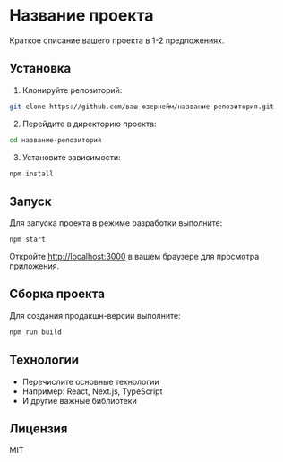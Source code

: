 # Название проекта

Краткое описание вашего проекта в 1-2 предложениях.

## Установка

1. Клонируйте репозиторий:
```bash
git clone https://github.com/ваш-юзернейм/название-репозитория.git
```

2. Перейдите в директорию проекта:
```bash
cd название-репозитория
```

3. Установите зависимости:
```bash
npm install
```

## Запуск

Для запуска проекта в режиме разработки выполните:

```bash
npm start
```

Откройте [http://localhost:3000](http://localhost:3000) в вашем браузере для просмотра приложения.

## Сборка проекта

Для создания продакшн-версии выполните:

```bash
npm run build
```

## Технологии

- Перечислите основные технологии
- Например: React, Next.js, TypeScript
- И другие важные библиотеки

## Лицензия

MIT
